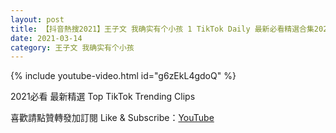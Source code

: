 ```yaml
---
layout: post
title: 【抖音熱搜2021】王子文 我确实有个小孩 1 TikTok Daily 最新必看精選合集2021 03 14
date: 2021-03-14
category: 王子文 我确实有个小孩
---
```


{% include youtube-video.html id="g6zEkL4gdoQ" %}

2021必看 最新精選 Top TikTok Trending Clips

喜歡請點贊轉發加訂閱 Like & Subscribe：[YouTube](https://www.youtube.com/channel/UCAoR7VcanIPd04uEq_GIylA/videos)

